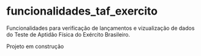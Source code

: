 # funcionalidades_taf_exercito
Funcionalidades para verificação de lançamentos e vizualização de dados do Teste de Aptidão Física do Exército Brasileiro.

Projeto em construção
